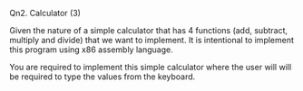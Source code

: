 Qn2. Calculator (3)

Given the nature of a simple calculator that has 4 functions (add, subtract, multiply and divide) that we want to implement. It is intentional to implement this program using x86 assembly language.

You are required to implement this simple calculator where the user will will be required to type the values from the keyboard.